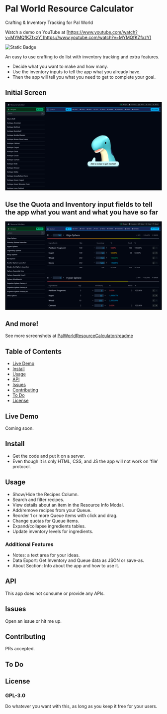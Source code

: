 # Pal World Resource Calculator
Crafting &amp; Inventory Tracking for Pal World

Watch a demo on YouTube at [https://www.youtube.com/watch?v=MYMQfKZfxzY](https://www.youtube.com/watch?v=MYMQfKZfxzY)

![Static Badge](https://img.shields.io/badge/version-1-blue)

An easy to use crafting to do list with inventory tracking and extra features.
- Decide what you want to make and how many.
- Use the inventory inputs to tell the app what you already have.
- Then the app will tell you what you need to get to complete your goal.

## Initial Screen
![Initial screen](https://github.com/danaildichev/PalWorldResourceCalculator/blob/main/readme/01_initial.png)

## Use the Quota and Inventory input fields to tell the app what you want and what you have so far
![Use the Quota and Inventory input fields to tell the app what you want and what you have so far](https://github.com/danaildichev/PalWorldResourceCalculator/blob/main/readme/08_gigaSphereInventoryAppliedToNewItemWithSimilarIngredients.png)

## And more!

See more screenshots at [PalWorldResourceCalculator/readme](https://github.com/danaildichev/PalWorldResourceCalculator/tree/main/readme)


## Table of Contents

- [Live Demo](#live-demo)
- [Install](#install)
- [Usage](#usage)
- [API](#api)
- [Issues](#issues)
- [Contributing](#contributing)
- [To Do](#to-do)
- [License](#license)

## Live Demo
Coming soon.

## Install

- Get the code and put it on a server.
- Even though it is only HTML, CSS, and JS the app will not work on 'file' protocol.

## Usage

- Show/Hide the Recipes Column.
- Search and filter recipes.
- View details about an item in the Resource Info Modal.
- Add/remove recipes from your Queue.
- Reorder 1 or more Queue items with click and drag.
- Change quotas for Queue items.
- Expand/collapse ingredients tables.
- Update inventory levels for ingredients.

### Additional Features

- Notes: a text area for your ideas.
- Data Export: Get Inventory and Queue data as JSON or save-as.
- About Section: Info about the app and how to use it.

## API

This app does not consume or provide any APIs.

## Issues

Open an issue or hit me up.

## Contributing

PRs accepted.

## To Do

## License

### GPL-3.0
Do whatever you want with this, as long as you keep it free for your users.
